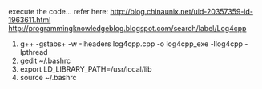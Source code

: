 execute the code...
refer here: http://blog.chinaunix.net/uid-20357359-id-1963611.html
http://programmingknowledgeblog.blogspot.com/search/label/Log4cpp
1.  g++ -gstabs+ -w -Iheaders log4cpp.cpp -o log4cpp_exe -llog4cpp -lpthread 
2.  gedit ~/.bashrc
3.  export LD_LIBRARY_PATH=/usr/local/lib
4.  source ~/.bashrc
